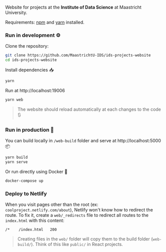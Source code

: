 

Website for projects at the **Institute of Data Science** at Maastricht University.

Requirements:  [npm](https://www.npmjs.com/get-npm) and [yarn](https://classic.yarnpkg.com/en/docs/install/#debian-stable) installed.

### Run in development ⚙️

Clone the repository:

```bash
git clone https://github.com/MaastrichtU-IDS/ids-projects-website
cd ids-projects-website
```

Install dependencies 📥

```bash
yarn
```

Run at http://localhost:19006

```bash
yarn web
```

> The website should reload automatically at each changes to the code 🔃

### Run in production 🚀

You can build locally in `/web-build` folder and serve at http://localhost:5000 📦

```bash
yarn build
yarn serve
```

Or run directly using Docker 🐳

```bash
docker-compose up
```

### Deploy to Netlify

When you visit pages other than the root (ex: `coolproject.netlify.com/about`), Netlify won't know how to redirect the route. To fix it, create a `web/_redirects` file to redirect all routes to the `index.html` with this content:

```
/*    /index.html   200
```

> Creating files in the `web/` folder will copy them to the build folder (`web-build/`). Think of this like `public/` in React projects.